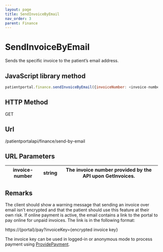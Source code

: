 ```yaml
---
layout: page
title: SendInvoiceByEmail
nav_order: 3
parent: Finance
---
```


# SendInvoiceByEmail

Sends the specific invoice to the patient’s email address.

## JavaScript library method

```javascript
patientportal.finance.sendInvoiceByEmail({invoiceNumber: <invoice-number>});
```

## HTTP Method

GET

## Url

/patientportalapi/finance/send-by-email

## URL Parameters

| invoice-number | string | The invoice number provided by the API upon GetInvoices. |
| --- | --- | --- |

## Remarks

The client should show a warning message that sending an invoice over email isn't encrypted and that the patient should use this feature at their own risk. If online payment is active, the email contains a link to the portal to pay online for unpaid invoices. The link is in the following format:

https://{portal}/pay?invoiceKey={encrypted invoice key}

The invoice key can be used in logged-in or anonymous mode to process payment using [ProvidePayment](#_ProvidePayment).
